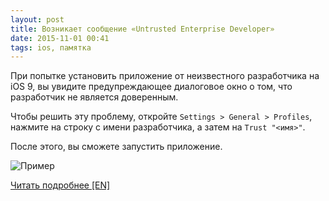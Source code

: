 ```yaml
---
layout: post
title: Возникает сообщение «Untrusted Enterprise Developer»
date: 2015-11-01 00:41
tags: ios, памятка
---
```


При попытке установить приложение от неизвестного разработчика на iOS 9, вы увидите предупреждающее диалоговое окно о том, что разработчик не является доверенным.

Чтобы решить эту проблему, откройте `Settings > General > Profiles`, нажмите на строку с имени разработчика, а затем на `Trust "<имя>"`.

После этого, вы сможете запустить приложение.

![Пример](http://support.hockeyapp.net/help/assets/0b997a1bc492bc550a7937572ed031ad17cc985b/TrustDeveloper_normal.png)

[Читать подробнее [EN]](https://support.apple.com/en-us/HT204460)
